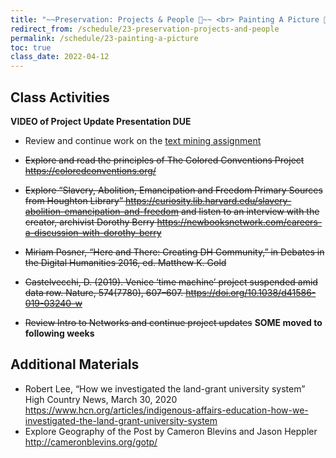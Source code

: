 ```yaml
---
title: "~~Preservation: Projects & People 🌅~~ <br> Painting A Picture 🎨"
redirect_from: /schedule/23-preservation-projects-and-people
permalink: /schedule/23-painting-a-picture
toc: true
class_date: 2022-04-12
---
```


## Class Activities

**VIDEO of Project Update Presentation DUE**

- Review and continue work on the [text mining assignment]({{site.baseurl}}/materials/exploratory-data-analysis/04-text-analysis-assignment)


- ~~Explore and read the principles of The Colored Conventions Project <https://coloredconventions.org/>~~
- ~~Explore “Slavery, Abolition, Emancipation and Freedom Primary Sources from Houghton Library” <https://curiosity.lib.harvard.edu/slavery-abolition-emancipation-and-freedom>  and listen to an interview with the creator, archivist Dorothy Berry <https://newbooksnetwork.com/careers-a-discussion-with-dorothy-berry>~~
- ~~Miriam Posner, “Here and There: Creating DH Community,” in Debates in the Digital Humanities 2016, ed. Matthew K. Gold~~
- ~~Castelvecchi, D. (2019). Venice ‘time machine’ project suspended amid data row. Nature, 574(7780), 607–607. <https://doi.org/10.1038/d41586-019-03240-w>~~
- ~~Review Intro to Networks and continue project updates~~ **SOME moved to following weeks**

## Additional Materials

- Robert Lee, “How we investigated the land-grant university system” High Country News, March 30, 2020 <https://www.hcn.org/articles/indigenous-affairs-education-how-we-investigated-the-land-grant-university-system>
- Explore Geography of the Post by Cameron Blevins and Jason Heppler <http://cameronblevins.org/gotp/>
